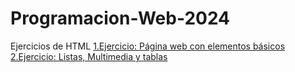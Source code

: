 # Programacion-Web-2024
Ejercicios de HTML
[1.Ejercicio: Página web con elementos básicos](https://github.com/rvega22/Programacion-Web-2024/blob/main/Ejercicio_1/Pagina_web_elementos_basica.html)
[2.Ejercicio: Listas, Multimedia y tablas](https://github.com/rvega22/Programacion-Web-2024/blob/main/Ejercicio_2/Ejercicio_2_Listas_Multimedia_y_tablas.html)
